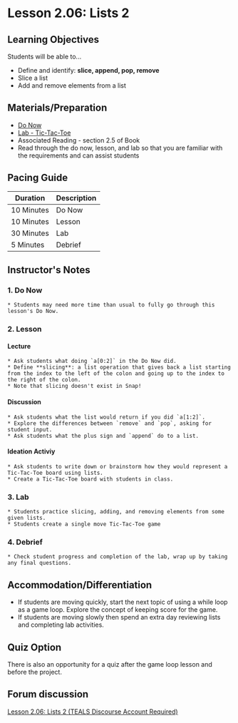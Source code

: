 # Lesson 2.06: Lists 2

## Learning Objectives
Students will be able to... 

* Define and identify: **slice, append, pop, remove**
* Slice a list
* Add and remove elements from a list

## Materials/Preparation
* [Do Now]
* [Lab - Tic-Tac-Toe]
* Associated Reading - section 2.5 of Book
* Read through the do now, lesson, and lab so that you are familiar with the requirements and can assist students

## Pacing Guide
| **Duration**   | **Description** |
| ---------- | ----------- |
| 10 Minutes  | Do Now      |
| 10 Minutes | Lesson      |
| 30 Minutes | Lab         |
| 5 Minutes | Debrief  |

## Instructor's Notes
### 1. Do Now
    * Students may need more time than usual to fully go through this lesson's Do Now.
### 2. Lesson
   #### Lecture
    * Ask students what doing `a[0:2]` in the Do Now did.
    * Define **slicing**: a list operation that gives back a list starting from the index to the left of the colon and going up to the index to the right of the colon. 
    * Note that slicing doesn't exist in Snap!
   #### Discussion
    * Ask students what the list would return if you did `a[1:2]`.
    * Explore the differences between `remove` and `pop`, asking for student input. 
    * Ask students what the plus sign and `append` do to a list.
   #### Ideation Activiy
    * Ask students to write down or brainstorm how they would represent a Tic-Tac-Toe board using lists.
    * Create a Tic-Tac-Toe board with students in class. 
### 3. Lab
    * Students practice slicing, adding, and removing elements from some given lists. 
    * Students create a single move Tic-Tac-Toe game
### 4. Debrief
    * Check student progress and completion of the lab, wrap up by taking any final questions.

## Accommodation/Differentiation
* If students are moving quickly, start the next topic of using a while loop as a game loop. Explore the concept of keeping score for the game.
* If students are moving slowly then spend an extra day reviewing lists and completing lab activities. 

## Quiz Option
There is also an opportunity for a quiz after the game loop lesson and before the project. 

## Forum discussion
[Lesson 2.06: Lists 2 (TEALS Discourse Account Required)](https://forums.tealsk12.org/c/2nd-semester-unit-2/lesson-2-06-lists-2)
  

[Do Now]:do_now.md
[Lab - Tic-Tac-Toe]:lab.md
